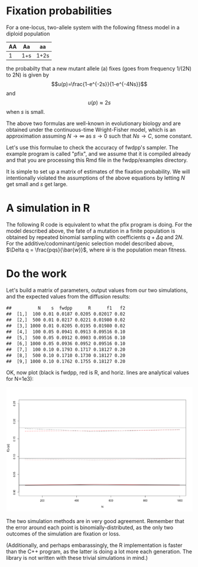

Fixation probabilities
====

For a one-locus, two-allele system with the following fitness model in a diploid population

|AA|Aa|aa
|----|:----:|:----:|
|1|1+s|1+2s|

the probabilty that a new mutant allele (a) fixes (goes from frequency 1/(2N) to 2N) is given by $$u(p)=\frac{1-e^{-2s}}{1-e^{-4Ns}}$$ and $$u(p) \approx 2s$$ when $s$ is small.

The above two formulas are well-known in evolutionary biology and are obtained under the continuous-time Wright-Fisher model, which is an approximation assuming $N \to \infty$ as $s \to 0$ such that $Ns \to C$, some constant.

Let's use this formulae to check the accuracy of fwdpp's sampler.  The example program is called "pfix", and we assume that it is compiled already and that you are processing this Rmd file in the fwdpp/examples directory.

It is simple to set up a matrix of estimates of the fixation probability. We will intentionally violated the assumptions of the above equations by letting $N$ get small and $s$ get large.

A simulation in R
======
The following R code is equivalent to what the pfix program is doing.   For the model described above, the fate of a mutation in a finite population is obtained by repeated binomial sampling with coefficients $q + \Delta q$ and $2N$.  For the additive/codominant/genic selection model described above, $\Delta q = \frac{pqs}{\bar{w}}$, where $\bar{w}$ is the population mean fitness.




Do the work
====

Let's build a matrix of parameters, output values from our two simulations, and the expected values from the diffusion results:

```
##          N    s  fwdpp      R      f1   f2
##  [1,]  100 0.01 0.0187 0.0205 0.02017 0.02
##  [2,]  500 0.01 0.0217 0.0221 0.01980 0.02
##  [3,] 1000 0.01 0.0205 0.0195 0.01980 0.02
##  [4,]  100 0.05 0.0941 0.0913 0.09516 0.10
##  [5,]  500 0.05 0.0912 0.0903 0.09516 0.10
##  [6,] 1000 0.05 0.0936 0.0952 0.09516 0.10
##  [7,]  100 0.10 0.1793 0.1717 0.18127 0.20
##  [8,]  500 0.10 0.1710 0.1730 0.18127 0.20
##  [9,] 1000 0.10 0.1762 0.1755 0.18127 0.20
```


OK, now plot (black is fwdpp, red is R, and horiz. lines are analytical values for N=1e3):

![plot of chunk unnamed-chunk-3](PFixFigsKRT/unnamed-chunk-3.png) 


The two simulation methods are in very good agreement.  Remember that the error around each point is binomially-distributed, as the only two outcomes of the simulation are fixation or loss.

(Additionally, and perhaps embarassingly, the R implementation is faster than the C++ program, as the latter is doing a lot more each generation.  The library is not written with these trivial simulations in mind.)
